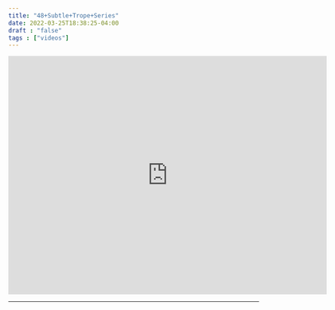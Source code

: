 ```yaml
---
title: "48+Subtle+Trope+Series"
date: 2022-03-25T18:38:25-04:00
draft : "false"
tags : ["videos"]
---
```

<iframe src="https://archive.org/embed/poliwat-vj-pack-mantra-of-1000-0-7/48+Subtle+Trope+Series+by+POLIW.AT+at+Paleblue.fm.mov" width="640" height="480" frameborder="0" webkitallowfullscreen="true" mozallowfullscreen="true" allowfullscreen></iframe>
<!--more-->

<!-- Insert embed code here  -->

___
